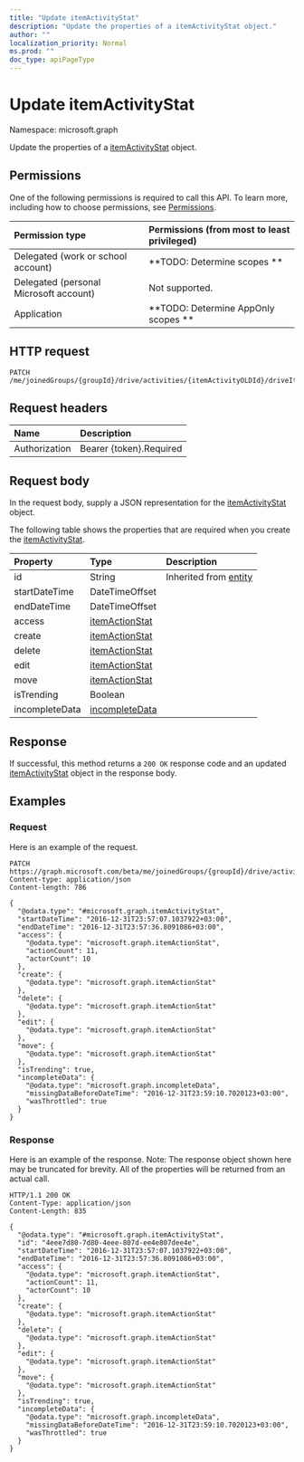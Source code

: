 ```yaml
---
title: "Update itemActivityStat"
description: "Update the properties of a itemActivityStat object."
author: ""
localization_priority: Normal
ms.prod: ""
doc_type: apiPageType
---
```


# Update itemActivityStat

Namespace: microsoft.graph

Update the properties of a [itemActivityStat](../resources/itemactivitystat.md) object.

## Permissions
One of the following permissions is required to call this API. To learn more, including how to choose permissions, see [Permissions](/concepts/permissions-reference.md).

|Permission type|Permissions (from most to least privileged)|
|:---|:---|
|Delegated (work or school account)|**TODO: Determine scopes **|
|Delegated (personal Microsoft account)|Not supported.|
|Application|**TODO: Determine AppOnly scopes **|

## HTTP request
<!-- {
  "blockType": "ignored"
}
-->
``` http
PATCH /me/joinedGroups/{groupId}/drive/activities/{itemActivityOLDId}/driveItem/analytics/itemActivityStats/{itemActivityStatId}
```

## Request headers
|Name|Description|
|:---|:---|
|Authorization|Bearer {token}.Required|

## Request body
In the request body, supply a JSON representation for the [itemActivityStat](../resources/itemactivitystat.md) object.

The following table shows the properties that are required when you create the [itemActivityStat](../resources/itemactivitystat.md).

|Property|Type|Description|
|:---|:---|:---|
|id|String| Inherited from [entity](../resources/entity.md)|
|startDateTime|DateTimeOffset||
|endDateTime|DateTimeOffset||
|access|[itemActionStat](../resources/itemactionstat.md)||
|create|[itemActionStat](../resources/itemactionstat.md)||
|delete|[itemActionStat](../resources/itemactionstat.md)||
|edit|[itemActionStat](../resources/itemactionstat.md)||
|move|[itemActionStat](../resources/itemactionstat.md)||
|isTrending|Boolean||
|incompleteData|[incompleteData](../resources/incompletedata.md)||



## Response
If successful, this method returns a `200 OK` response code and an updated [itemActivityStat](../resources/itemactivitystat.md) object in the response body.

## Examples

### Request
Here is an example of the request.
<!-- {
  "blockType": "request",
  "name": "update_itemactivitystat"
}
-->
``` http
PATCH https://graph.microsoft.com/beta/me/joinedGroups/{groupId}/drive/activities/{itemActivityOLDId}/driveItem/analytics/itemActivityStats/{itemActivityStatId}
Content-type: application/json
Content-length: 786

{
  "@odata.type": "#microsoft.graph.itemActivityStat",
  "startDateTime": "2016-12-31T23:57:07.1037922+03:00",
  "endDateTime": "2016-12-31T23:57:36.8091086+03:00",
  "access": {
    "@odata.type": "microsoft.graph.itemActionStat",
    "actionCount": 11,
    "actorCount": 10
  },
  "create": {
    "@odata.type": "microsoft.graph.itemActionStat"
  },
  "delete": {
    "@odata.type": "microsoft.graph.itemActionStat"
  },
  "edit": {
    "@odata.type": "microsoft.graph.itemActionStat"
  },
  "move": {
    "@odata.type": "microsoft.graph.itemActionStat"
  },
  "isTrending": true,
  "incompleteData": {
    "@odata.type": "microsoft.graph.incompleteData",
    "missingDataBeforeDateTime": "2016-12-31T23:59:10.7020123+03:00",
    "wasThrottled": true
  }
}
```

### Response
Here is an example of the response. Note: The response object shown here may be truncated for brevity. All of the properties will be returned from an actual call.
<!-- {
  "blockType": "response",
  "truncated": true
}
-->
``` http
HTTP/1.1 200 OK
Content-Type: application/json
Content-Length: 835

{
  "@odata.type": "#microsoft.graph.itemActivityStat",
  "id": "4eee7d80-7d80-4eee-807d-ee4e807dee4e",
  "startDateTime": "2016-12-31T23:57:07.1037922+03:00",
  "endDateTime": "2016-12-31T23:57:36.8091086+03:00",
  "access": {
    "@odata.type": "microsoft.graph.itemActionStat",
    "actionCount": 11,
    "actorCount": 10
  },
  "create": {
    "@odata.type": "microsoft.graph.itemActionStat"
  },
  "delete": {
    "@odata.type": "microsoft.graph.itemActionStat"
  },
  "edit": {
    "@odata.type": "microsoft.graph.itemActionStat"
  },
  "move": {
    "@odata.type": "microsoft.graph.itemActionStat"
  },
  "isTrending": true,
  "incompleteData": {
    "@odata.type": "microsoft.graph.incompleteData",
    "missingDataBeforeDateTime": "2016-12-31T23:59:10.7020123+03:00",
    "wasThrottled": true
  }
}
```

